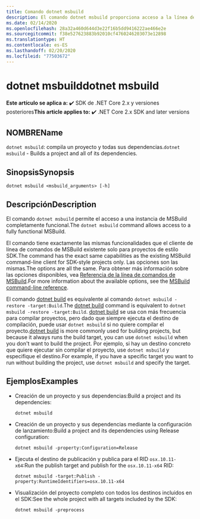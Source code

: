 ```yaml
---
title: Comando dotnet msbuild
description: El comando dotnet msbuild proporciona acceso a la línea de comandos de MSBuild.
ms.date: 02/14/2020
ms.openlocfilehash: 28a32a460d644d3e22f16b5dd9416222ae466e2e
ms.sourcegitcommit: f38e527623883b92010cf4760246203073e12898
ms.translationtype: HT
ms.contentlocale: es-ES
ms.lasthandoff: 02/20/2020
ms.locfileid: "77503672"
---
```

# <a name="dotnet-msbuild"></a><span data-ttu-id="d25d8-103">dotnet msbuild</span><span class="sxs-lookup"><span data-stu-id="d25d8-103">dotnet msbuild</span></span>

<span data-ttu-id="d25d8-104">**Este artículo se aplica a:** ✔️ SDK de .NET Core 2.x y versiones posteriores</span><span class="sxs-lookup"><span data-stu-id="d25d8-104">**This article applies to:** ✔️ .NET Core 2.x SDK and later versions</span></span>

## <a name="name"></a><span data-ttu-id="d25d8-105">NOMBRE</span><span class="sxs-lookup"><span data-stu-id="d25d8-105">Name</span></span>

<span data-ttu-id="d25d8-106">`dotnet msbuild`: compila un proyecto y todas sus dependencias.</span><span class="sxs-lookup"><span data-stu-id="d25d8-106">`dotnet msbuild` - Builds a project and all of its dependencies.</span></span>

## <a name="synopsis"></a><span data-ttu-id="d25d8-107">Sinopsis</span><span class="sxs-lookup"><span data-stu-id="d25d8-107">Synopsis</span></span>

`dotnet msbuild <msbuild_arguments> [-h]`

## <a name="description"></a><span data-ttu-id="d25d8-108">Descripción</span><span class="sxs-lookup"><span data-stu-id="d25d8-108">Description</span></span>

<span data-ttu-id="d25d8-109">El comando `dotnet msbuild` permite el acceso a una instancia de MSBuild completamente funcional.</span><span class="sxs-lookup"><span data-stu-id="d25d8-109">The `dotnet msbuild` command allows access to a fully functional MSBuild.</span></span>

<span data-ttu-id="d25d8-110">El comando tiene exactamente las mismas funcionalidades que el cliente de línea de comandos de MSBuild existente solo para proyectos de estilo SDK.</span><span class="sxs-lookup"><span data-stu-id="d25d8-110">The command has the exact same capabilities as the existing MSBuild command-line client for SDK-style projects only.</span></span> <span data-ttu-id="d25d8-111">Las opciones son las mismas.</span><span class="sxs-lookup"><span data-stu-id="d25d8-111">The options are all the same.</span></span> <span data-ttu-id="d25d8-112">Para obtener más información sobre las opciones disponibles, vea [Referencia de la línea de comandos de MSBuild](/visualstudio/msbuild/msbuild-command-line-reference).</span><span class="sxs-lookup"><span data-stu-id="d25d8-112">For more information about the available options, see the [MSBuild command-line reference](/visualstudio/msbuild/msbuild-command-line-reference).</span></span>

<span data-ttu-id="d25d8-113">El comando [dotnet build](dotnet-build.md) es equivalente al comando `dotnet msbuild -restore -target:Build`.</span><span class="sxs-lookup"><span data-stu-id="d25d8-113">The [dotnet build](dotnet-build.md) command is equivalent to `dotnet msbuild -restore -target:Build`.</span></span> <span data-ttu-id="d25d8-114">[dotnet build](dotnet-build.md) se usa con más frecuencia para compilar proyectos, pero dado que siempre ejecuta el destino de compilación, puede usar `dotnet msbuild` si no quiere compilar el proyecto.</span><span class="sxs-lookup"><span data-stu-id="d25d8-114">[dotnet build](dotnet-build.md) is more commonly used for building projects, but because it always runs the build target, you can use `dotnet msbuild` when you don't want to build the project.</span></span> <span data-ttu-id="d25d8-115">Por ejemplo, si hay un destino concreto que quiere ejecutar sin compilar el proyecto, use `dotnet msbuild` y especifique el destino.</span><span class="sxs-lookup"><span data-stu-id="d25d8-115">For example, if you have a specific target you want to run without building the project, use `dotnet msbuild` and specify the target.</span></span>

## <a name="examples"></a><span data-ttu-id="d25d8-116">Ejemplos</span><span class="sxs-lookup"><span data-stu-id="d25d8-116">Examples</span></span>

- <span data-ttu-id="d25d8-117">Creación de un proyecto y sus dependencias:</span><span class="sxs-lookup"><span data-stu-id="d25d8-117">Build a project and its dependencies:</span></span>

  ```dotnetcli
  dotnet msbuild
  ```

- <span data-ttu-id="d25d8-118">Creación de un proyecto y sus dependencias mediante la configuración de lanzamiento:</span><span class="sxs-lookup"><span data-stu-id="d25d8-118">Build a project and its dependencies using Release configuration:</span></span>

  ```dotnetcli
  dotnet msbuild -property:Configuration=Release
  ```

- <span data-ttu-id="d25d8-119">Ejecuta el destino de publicación y publica para el RID `osx.10.11-x64`:</span><span class="sxs-lookup"><span data-stu-id="d25d8-119">Run the publish target and publish for the `osx.10.11-x64` RID:</span></span>

  ```dotnetcli
  dotnet msbuild -target:Publish -property:RuntimeIdentifiers=osx.10.11-x64
  ```

- <span data-ttu-id="d25d8-120">Visualización del proyecto completo con todos los destinos incluidos en el SDK:</span><span class="sxs-lookup"><span data-stu-id="d25d8-120">See the whole project with all targets included by the SDK:</span></span>

  ```dotnetcli
  dotnet msbuild -preprocess
  ```
